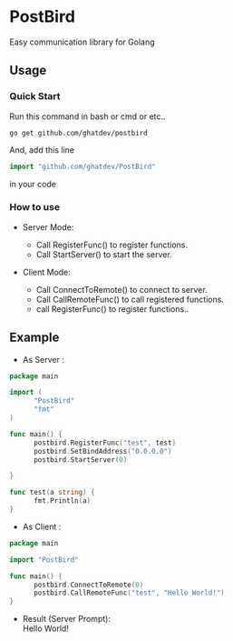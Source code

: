 # PostBird
Easy communication library for Golang

## Usage
### Quick Start
Run this command in bash or cmd or etc.. 
```shell
go get github.com/ghatdev/postbird
```
And, add this line 
```go
import "github.com/ghatdev/PostBird"
``` 
in your code

### How to use	
- Server Mode:  
  - Call RegisterFunc() to register functions.  
  - Call StartServer() to start the server.  
  
- Client Mode:   
  - Call ConnectToRemote() to connect to server.  
  - Call CallRemoteFunc() to call registered functions.  
  - call RegisterFunc() to register functions..  
  
## Example
  - As Server :
  ```go
  package main

import (
		"PostBird"
		"fmt"
)

func main() {
		postbird.RegisterFunc("test", test)
		postbird.SetBindAddress("0.0.0.0")
		postbird.StartServer(0)

}

func test(a string) {
		fmt.Println(a)
}
```  
  - As Client :  
  ```go
  package main

import "PostBird"

func main() {
		postbird.ConnectToRemote(0)
		postbird.CallRemoteFunc("test", "Hello World!")
}
```  

  - Result (Server Prompt):  
    Hello World!
